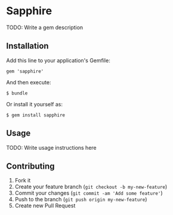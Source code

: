 # Sapphire

TODO: Write a gem description

## Installation

Add this line to your application's Gemfile:

    gem 'sapphire'

And then execute:

    $ bundle

Or install it yourself as:

    $ gem install sapphire

## Usage

TODO: Write usage instructions here

## Contributing

1. Fork it
2. Create your feature branch (`git checkout -b my-new-feature`)
3. Commit your changes (`git commit -am 'Add some feature'`)
4. Push to the branch (`git push origin my-new-feature`)
5. Create new Pull Request
